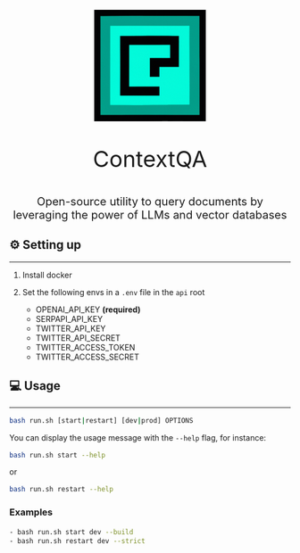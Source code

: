 <p  align="center">
   <img src="static/logo.png" width="200px" alt="SuperAGI logo" />
</p>
<p align="center" style="font-size: 40px">
ContextQA
</p>

<p align="center" style="font-size: 20px">Open-source utility to query documents by leveraging the power of LLMs and vector databases</p>

## ⚙️ Setting up

---

1. Install docker
2. Set the following envs in a `.env` file in the `api` root

   - OPENAI_API_KEY  **(required)**
   - SERPAPI_API_KEY
   - TWITTER_API_KEY
   - TWITTER_API_SECRET
   - TWITTER_ACCESS_TOKEN
   - TWITTER_ACCESS_SECRET

## 💻 Usage

---

```bash
bash run.sh [start|restart] [dev|prod] OPTIONS
```

You can display the usage message with the `--help` flag, for instance:

```bash
bash run.sh start --help
```

or

```bash
bash run.sh restart --help
```

### Examples

```bash
- bash run.sh start dev --build
- bash run.sh restart dev --strict
```
